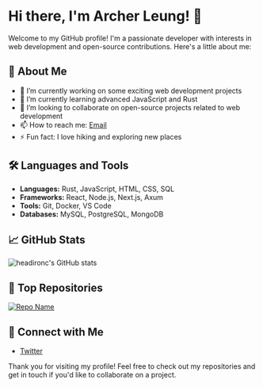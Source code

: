 # Hi there, I'm Archer Leung! 👋

Welcome to my GitHub profile! I'm a passionate developer with interests in web development and open-source contributions. Here's a little about me:

## 🚀 About Me

- 🔭 I’m currently working on some exciting web development projects
- 🌱 I’m currently learning advanced JavaScript and Rust
- 👯 I’m looking to collaborate on open-source projects related to web development
- 📫 How to reach me: [Email](mailto:dempsterleung@gmail.com)
- ⚡ Fun fact: I love hiking and exploring new places

## 🛠️ Languages and Tools

- **Languages:** Rust, JavaScript, HTML, CSS, SQL
- **Frameworks:** React, Node.js, Next.js, Axum
- **Tools:** Git, Docker, VS Code
- **Databases:** MySQL, PostgreSQL, MongoDB

## 📈 GitHub Stats

![headironc's GitHub stats](https://github-readme-stats.vercel.app/api?username=headironc&show_icons=true&theme=radical)

## 🌟 Top Repositories

[![Repo Name](https://github-readme-stats.vercel.app/api/pin/?username=headironc&repo=open-wechat&theme=radical)](https://github.com/headironc/open-wechat)

## 🔗 Connect with Me

- [Twitter](https://twitter.com/head1ron)

Thank you for visiting my profile! Feel free to check out my repositories and get in touch if you'd like to collaborate on a project.
